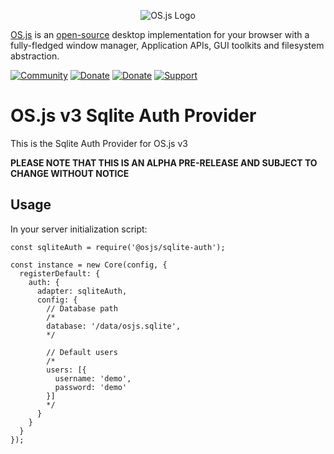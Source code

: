 <p align="center">
  <img alt="OS.js Logo" src="https://raw.githubusercontent.com/os-js/gfx/master/logo-big.png" />
</p>

[OS.js](https://www.os-js.org/) is an [open-source](https://raw.githubusercontent.com/os-js/OS.js/master/LICENSE) desktop implementation for your browser with a fully-fledged window manager, Application APIs, GUI toolkits and filesystem abstraction.

[![Community](https://img.shields.io/badge/join-community-green.svg)](https://community.os-js.org/)
[![Donate](https://img.shields.io/badge/liberapay-donate-yellowgreen.svg)](https://liberapay.com/os-js/)
[![Donate](https://img.shields.io/badge/paypal-donate-yellow.svg)](https://www.paypal.com/cgi-bin/webscr?cmd=_donations&business=andersevenrud%40gmail%2ecom&lc=NO&currency_code=USD&bn=PP%2dDonationsBF%3abtn_donate_SM%2egif%3aNonHosted)
[![Support](https://img.shields.io/badge/patreon-support-orange.svg)](https://www.patreon.com/user?u=2978551&ty=h&u=2978551)

# OS.js v3 Sqlite Auth Provider

This is the Sqlite Auth Provider for OS.js v3

**PLEASE NOTE THAT THIS IS AN ALPHA PRE-RELEASE AND SUBJECT TO CHANGE WITHOUT NOTICE**

## Usage

In your server initialization script:

```
const sqliteAuth = require('@osjs/sqlite-auth');

const instance = new Core(config, {
  registerDefault: {
    auth: {
      adapter: sqliteAuth,
      config: {
        // Database path
        /*
        database: '/data/osjs.sqlite',
        */

        // Default users
        /*
        users: [{
          username: 'demo',
          password: 'demo'
        }]
        */
      }
    }
  }
});
```
